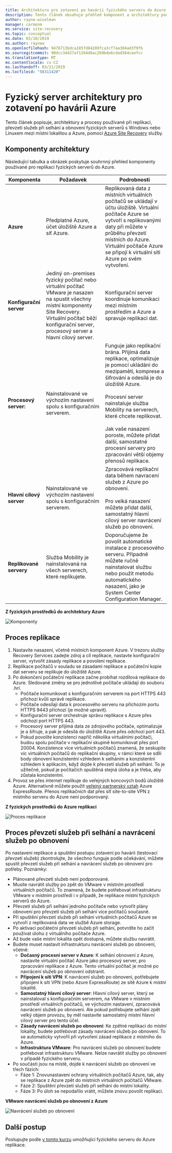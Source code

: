 ```yaml
---
title: Architektura pro zotavení po havárii fyzického serveru do Azure pomocí Azure Site Recovery | Dokumentace Microsoftu
description: Tento článek obsahuje přehled komponent a architektury používané při zotavení po havárii místních fyzických serverů do Azure pomocí služby Azure Site Recovery.
author: rayne-wiselman
manager: carmonm
ms.service: site-recovery
ms.topic: conceptual
ms.date: 03/18/2019
ms.author: raynew
ms.openlocfilehash: 9476713bdca185fd84289fca3cf7aa304ad3f9fb
ms.sourcegitcommit: 90dcc3d427af1264d6ac2b9bde6cdad364ceefcc
ms.translationtype: MT
ms.contentlocale: cs-CZ
ms.lasthandoff: 03/21/2019
ms.locfileid: "58311420"
---
```

# <a name="physical-server-to-azure-disaster-recovery-architecture"></a>Fyzický server architektury pro zotavení po havárii Azure

Tento článek popisuje, architektury a procesy používané při replikaci, převzetí služeb při selhání a obnovení fyzických serverů s Windows nebo Linuxem mezi místní lokalitou a Azure, pomocí [Azure Site Recovery](site-recovery-overview.md) služby.


## <a name="architectural-components"></a>Komponenty architektury

Následující tabulka a obrázek poskytuje souhrnný přehled komponenty používané pro replikaci fyzických serverů do Azure.  

**Komponenta** | **Požadavek** | **Podrobnosti**
--- | --- | ---
**Azure** | Předplatné Azure, účet úložiště Azure a síť Azure. | Replikovaná data z místních virtuálních počítačů se ukládají v účtu úložiště. Virtuální počítače Azure se vytvoří s replikovanými daty při můžete v průběhu převzetí místních do Azure. Virtuální počítače Azure se připojí k virtuální síti Azure po svém vytvoření.
**Konfigurační server** | Jediný on-premises fyzický počítač nebo virtuální počítač VMware je nasazen na spustit všechny místní komponenty Site Recovery. Virtuální počítač běží konfigurační server, procesový server a hlavní cílový server. | Konfigurační server koordinuje komunikaci mezi místním prostředím a Azure a spravuje replikaci dat.
 **Procesový server:**  | Nainstalované ve výchozím nastavení spolu s konfiguračním serverem. | Funguje jako replikační brána. Přijímá data replikace, optimalizuje je pomocí ukládání do mezipaměti, komprese a šifrování a odesílá je do úložiště Azure.<br/><br/> Procesní server nainstaluje služba Mobility na serverech, které chcete replikovat.<br/><br/> Jak vaše nasazení poroste, můžete přidat další, samostatné procesní servery pro zpracování větší objemy přenosů replikace.
 **Hlavní cílový server** | Nainstalované ve výchozím nastavení spolu s konfiguračním serverem. | Zpracovává replikační data během navracení služeb z Azure po obnovení.<br/><br/> Pro velká nasazení můžete přidat další, samostatný hlavní cílový server navrácení služeb po obnovení.
**Replikované servery** | Služba Mobility je nainstalovaná na všech serverech, které replikujete. | Doporučujeme že povolit automatické instalace z procesového serveru. Případně můžete ručně nainstalovat službu nebo použít metodu automatického nasazení, jako je System Center Configuration Manager.

**Z fyzických prostředků do architektury Azure**

![Komponenty](./media/physical-azure-architecture/arch-enhanced.png)

## <a name="replication-process"></a>Proces replikace

1. Nastavíte nasazení, včetně místních komponent Azure. V trezoru služby Recovery Services zadejte zdroj a cíl replikace, nastavte konfigurační server, vytvořit zásady replikace a povolení replikace.
2. Replikace počítačů v souladu se zásadami replikace a počáteční kopie dat serveru se replikuje do úložiště Azure.
3. Po dokončení počáteční replikace začne probíhat rozdílová replikace do Azure. Sledované změny se pro jednotlivé počítače ukládají do souboru .hrl.
    - Počítače komunikovat s konfiguračním serverem na port HTTPS 443 příchozí kvůli správě replikace.
    - Počítače odesílají data k procesového serveru na příchozím portu HTTPS 9443 příchozí (je možné upravit).
    - Konfigurační server orchestruje správu replikace s Azure přes odchozí port HTTPS 443.
    - Procesový server přijímá data ze zdrojového počítače, optimalizuje je a šifruje, a pak je odesílá do úložiště Azure přes odchozí port 443.
    - Pokud povolíte konzistenci napříč několika virtuálními počítači, budou spolu počítače v replikační skupině komunikovat přes port 20004. Konzistence více virtuálních počítačů znamená, že seskupíte víc virtuálních počítačů do replikační skupiny, v rámci které se sdílí body obnovení konzistentní vzhledem k selháním a konzistentní vzhledem k aplikacím, když dojde k převzetí služeb při selhání. To je užitečné, pokud je počítačích spuštěná stejná úloha a je třeba, aby zůstala konzistentní.
4. Provoz se přes internet replikuje do veřejných koncových bodů úložiště Azure. Alternativně můžete použít [veřejný partnerský vztah](../expressroute/expressroute-circuit-peerings.md#publicpeering) Azure ExpressRoute. Přenos replikačních dat přes síť site-to-site VPN z místního serveru do Azure není podporovaný.


**Z fyzických prostředků do Azure replikaci**

![Proces replikace](./media/physical-azure-architecture/v2a-architecture-henry.png)

## <a name="failover-and-failback-process"></a>Proces převzetí služeb při selhání a navrácení služeb po obnovení

Po nastavení replikace a spuštění postupu zotavení po havárii (testovací převzetí služeb) zkontrolujte, že všechno funguje podle očekávání, můžete spustit převzetí služeb při selhání a navrácení služeb po obnovení pro potřeby. Poznámky:

- Plánované převzetí služeb není podporované.
- Musíte navrátit služby po zpět do VMware v místním prostředí virtuálních počítačů. To znamená, že budete potřebovat infrastrukturu VMware v místním prostředí i v případě, že replikace místní fyzických serverů do Azure.
- Převzetí služeb při selhání jednoho počítače nebo vytvořit plány obnovení pro převzetí služeb při selhání více počítačů současně.
- Při spuštění převzetí služeb při selhání virtuálních počítačů Azure se vytvoří z replikovaná data ve službě Azure storage.
- Po aktivaci počáteční převzetí služeb při selhání, potvrdíte ho začít používat úlohu z virtuálního počítače Azure.
- Až bude vaše místní lokalita opět dostupná, můžete službu navrátit.
- Budete muset nastavit infrastrukturu navrácení služeb po obnovení, včetně:
    - **Dočasný procesní server v Azure**: K selhání obnovení z Azure, nastavíte virtuální počítač Azure jako procesový server, pro zpracování replikace z Azure. Tento virtuální počítač je možné po navrácení služeb po obnovení odstranit.
    - **Připojení k síti VPN**: K navrácení služeb po obnovení, potřebujete připojení k síti VPN (nebo Azure ExpressRoute) ze sítě Azure k místní lokalitě.
    - **Samostatný hlavní cílový server**: Hlavní cílový server, který se nainstaloval s konfiguračním serverem, na VMware v místním prostředí virtuálních počítačů, ve výchozím nastavení, zpracovává navrácení služeb po obnovení. Ale pokud potřebujete selhání zpět velký objem provozu, by měl nastavíte samostatný místní hlavní cílový server pro tento účel.
    - **Zásady navrácení služeb po obnovení**: Ke zpětné replikaci do místní lokality, budete potřebovat zásady navrácení služeb po obnovení. To se automaticky vytvořil při vytvoření zásad replikace z místního do Azure.
    - **Infrastruktura VMware**: Pro navrácení služeb po obnovení budete potřebovat infrastrukturu VMware. Nelze navrátit služby po obnovení v případě fyzického serveru.
- Po součásti jsou na místě, dojde k navrácení služeb po obnovení ve třech fázích:
    - Fáze 1: Znovunastavení ochrany virtuálních počítačů Azure, tak, aby se replikace z Azure zpět do místních virtuálních počítačů VMware.
    - Fáze 2: Spuštění převzetí služeb při selhání do místní lokality.
    - Fáze 3: Po úloh se nepodařilo vrátit, můžete znovu povolit replikaci.

**VMware navrácení služeb po obnovení z Azure**

![Navrácení služeb po obnovení](./media/physical-azure-architecture/enhanced-failback.png)


## <a name="next-steps"></a>Další postup

Postupujte podle [v tomto kurzu](physical-azure-disaster-recovery.md) umožňující fyzického serveru do Azure replikace.
